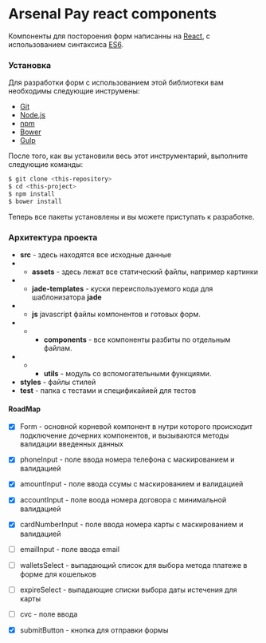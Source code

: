# Arsenal Pay react components

Компоненты для постороения форм написанны на [React], с использованием синтаксиса [ES6].

### Установка
Для разработки форм с использованием этой библиотеки вам необходимы следующие инструмены:

- [Git]
- [Node.js]
- [npm]
- [Bower]
- [Gulp]

После того, как вы установили весь этот инструментарий, выполните следующие команды:

```sh
$ git clone <this-repository>
$ cd <this-project>
$ npm install
$ bower install
```

Теперь все пакеты установлены и вы можете приступать к разработке.

### Архитектура проекта
 - __src__ - здесь находятся все исходные данные
 - - __assets__ -  здесь лежат все статический файлы, например картинки
 - - __jade-templates__ - куски переиспользуемого кода для шаблонизатора **jade**
 - - __js__ javascript файлы компонентов и готовых форм.
 - - - __components__ - все компоненты разбиты по отдельным файлам.
 - - - __utils__ - модуль со вспомогательными функциями.
 - __styles__ - файлы стилей
 - __test__ - папка с тестами и спецификайией для тестов

#### RoadMap
  - [x] Form - основной корневой компонент в нутри которого происходит подключение
        дочерних компонентов, и вызываются методы валидации введенных данных
  - [x] phoneInput - поле ввода номера телефона с маскированием и валидацией
  - [x] amountInput - поле ввода ссумы с маскированием и валидацией
  - [x] accountInput - поле воода номера договора с минимальной валидацией
  - [x] cardNumberInput - поле ввода номера карты с маскированием и валидацией
  - [ ] emailInput - поле ввода email
  - [ ] walletsSelect - выпадающий список для выбора метода платеже в форме для кошельков
  - [ ] expireSelect - выпадающие списки выбора даты истечения для карты
  - [ ] cvc - поле ввода 
  - [x] submitButton - кнопка для отправки формы
  
  
[//]: # (Вспомогательные ссылки и данные.)

[React]: <https://facebook.github.io/react/>
[jQuery Mask Plugin]: <https://github.com/igorescobar/jQuery-Mask-Plugin>
[jQuery.inputmask]: <https://github.com/RobinHerbots/jquery.inputmask>
[ES6]: <https://developer.mozilla.org/ru/docs/Web/JavaScript/New_in_JavaScript/ECMAScript_6_support_in_Mozilla>
[Git]: <https://git-scm.com/book/ru/v2/%D0%92%D0%B2%D0%B5%D0%B4%D0%B5%D0%BD%D0%B8%D0%B5-%D0%A3%D1%81%D1%82%D0%B0%D0%BD%D0%BE%D0%B2%D0%BA%D0%B0-Git>
[Node.js]: <https://nodejs.org/en/>
[npm]: <https://www.npmjs.com/>
[Bower]: <http://bower.io/>
[Gulp]: <http://gulpjs.com/>